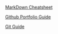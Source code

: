 [MarkDown Cheatsheet](https://github.com/adam-p/markdown-here/wiki/Markdown-Cheatsheet#h3)

[Github Portfolio Guide](https://medium.com/@nice295/github%EB%A1%9C-%ED%8F%AC%ED%8A%B8%ED%8F%B4%EB%A6%AC%EC%98%A4-%EB%A7%8C%EB%93%A4%EA%B8%B0-5e773c68d300)

[Git Guide](https://sujinlee.me/professional-github/)
